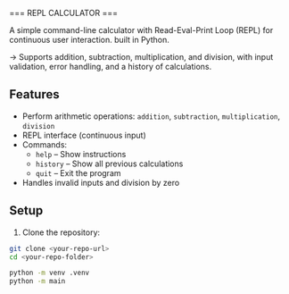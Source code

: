 
=== REPL CALCULATOR ===


A simple command-line calculator with Read-Eval-Print Loop (REPL) for continuous user interaction. built in Python. 

-> Supports addition, subtraction, multiplication, and division, with input validation, error handling, and a history of calculations.

## Features

- Perform arithmetic operations: `addition`, `subtraction`, `multiplication`, `division`
- REPL interface (continuous input)
- Commands:
  - `help` – Show instructions
  - `history` – Show all previous calculations
  - `quit` – Exit the program
- Handles invalid inputs and division by zero

## Setup

1. Clone the repository:

```bash
git clone <your-repo-url>
cd <your-repo-folder>

python -m venv .venv
python -m main